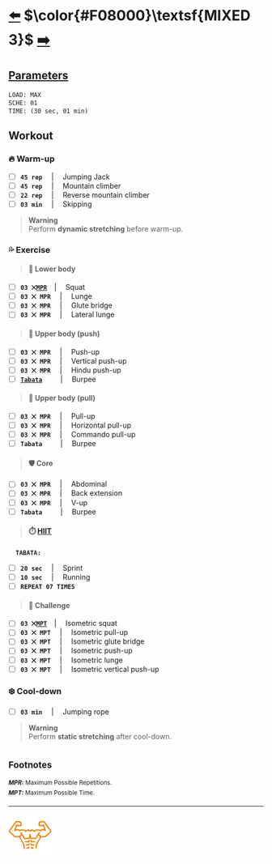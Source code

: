 # [:arrow_left:][prev] $\color{#F08000}\textsf{MIXED 3}$ [:arrow_right:][next]

## [Parameters]

```text
LOAD: MAX
SCHE: 01
TIME: (30 sec, 01 min)
```

## Workout

### :fire: Warm\-up

+ [ ] **`45 rep`** &emsp;\|&emsp; Jumping Jack
+ [ ] **`45 rep`** &emsp;\|&emsp; Mountain climber
+ [ ] **`22 rep`** &emsp;\|&emsp; Reverse mountain climber
+ [ ] **`03 min`** &emsp;\|&emsp; Skipping

> **Warning**  
> Perform **dynamic stretching** before warm\-up\.

### :sweat_drops: Exercise

> #### :leg: Lower body

+ [ ] **`03 ⨉`[`MPR`](#footnotes)**&emsp;\|&emsp; Squat
+ [ ] **`03 ⨉ MPR`** &emsp;\|&emsp; Lunge
+ [ ] **`03 ⨉ MPR`** &emsp;\|&emsp; Glute bridge
+ [ ] **`03 ⨉ MPR`** &emsp;\|&emsp; Lateral lunge

> #### :muscle: Upper body \(push\)

+ [ ] **`03 ⨉ MPR`** &emsp;\|&emsp; Push\-up
+ [ ] **`03 ⨉ MPR`** &emsp;\|&emsp; Vertical push\-up
+ [ ] **`03 ⨉ MPR`** &emsp;\|&emsp; Hindu push\-up
+ [ ] [**`Tabata`**][t] &emsp;&emsp;&nbsp;\|&emsp; Burpee

> #### :muscle: Upper body \(pull\)

+ [ ] **`03 ⨉ MPR`** &emsp;\|&emsp; Pull\-up
+ [ ] **`03 ⨉ MPR`** &emsp;\|&emsp; Horizontal pull\-up
+ [ ] **`03 ⨉ MPR`** &emsp;\|&emsp; Commando pull\-up
+ [ ] **`Tabata`** &emsp;&emsp;&nbsp;\|&emsp; Burpee

> #### :shield: Core

+ [ ] **`03 ⨉ MPR`** &emsp;\|&emsp; Abdominal
+ [ ] **`03 ⨉ MPR`** &emsp;\|&emsp; Back extension
+ [ ] **`03 ⨉ MPR`** &emsp;\|&emsp; V\-up
+ [ ] **`Tabata`** &emsp;&emsp;&nbsp;\|&emsp; Burpee

> #### :stopwatch: [HIIT][h]

&emsp;**`TABATA:`**

+ [ ] **`20 sec`** &emsp;\|&emsp; Sprint
+ [ ] **`10 sec`** &emsp;\|&emsp; Running
+ [ ] **`REPEAT 07 TIMES`**

> #### :triangular_flag_on_post: Challenge

+ [ ] **`03 ⨉`[`MPT`](#footnotes)**&emsp;\|&emsp; Isometric squat
+ [ ] **`03 ⨉ MPT`** &emsp;\|&emsp; Isometric pull\-up
+ [ ] **`03 ⨉ MPT`** &emsp;\|&emsp; Isometric glute bridge
+ [ ] **`03 ⨉ MPT`** &emsp;\|&emsp; Isometric push\-up
+ [ ] **`03 ⨉ MPT`** &emsp;\|&emsp; Isometric lunge
+ [ ] **`03 ⨉ MPT`** &emsp;\|&emsp; Isometric vertical push\-up

### :snowflake: Cool\-down

+ [ ] **`03 min`** &emsp;\|&emsp; Jumping rope

> **Warning**  
> Perform **static stretching** after cool\-down\.

## <sub>Footnotes</sub>

<sup>_**MPR\:**_ Maximum Possible Repetitions.<br></sup>
<sup>_**MPT\:**_ Maximum Possible Time.<br></sup>

---

[![abs](../icons/six_pack_little.svg)](../training-1.md "Training 1")

<!-- predefined -->
[next]: mixed-4.md "Mixed 4 module"
[prev]: mixed-2.md "Mixed 2 module"

<!-- glossary -->
[h]: ../../glossary.md#h "H"
[t]: ../../glossary.md#t "T"

<!-- named -->
[parameters]: ../training-1.md#parameters "Parameters"
